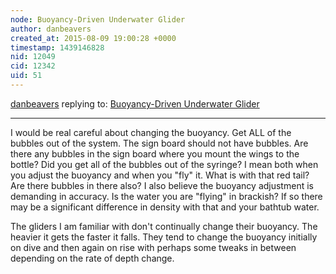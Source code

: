 ```yaml
---
node: Buoyancy-Driven Underwater Glider
author: danbeavers
created_at: 2015-08-09 19:00:28 +0000
timestamp: 1439146828
nid: 12049
cid: 12342
uid: 51
---
```




[danbeavers](../profile/danbeavers) replying to: [Buoyancy-Driven Underwater Glider](../notes/ajawitz/07-11-2015/buoyancy-driven-underwater-glider)

----
I would be real careful about changing the buoyancy.  Get ALL of the bubbles out of the system.  The sign board should not have bubbles.  Are there any bubbles in the sign board where you mount the wings to the bottle?  Did you get all of the bubbles out of the syringe?  I mean both when you adjust the buoyancy and when you "fly" it.  What is with that red tail?  Are there bubbles in there also?  I also believe the buoyancy adjustment is demanding in accuracy.  Is the water you are "flying" in brackish?  If so there may be a significant difference in density with that and your bathtub water.

The gliders I am familiar with don't continually change their buoyancy.  The heavier it gets the faster it falls.  They tend to change the buoyancy initially on dive and then again on rise with perhaps some tweaks in between depending on the rate of depth change.